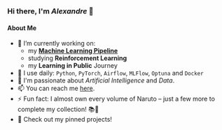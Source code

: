 ### Hi there, I'm *Alexandre* 👋 

#### About Me
- 🔭 I’m currently working on:
  * my **[Machine Learning Pipeline](https://github.com/AlexandreManai/ML_pipeline)**
  * studying **Reinforcement Learning**
  * my **Learning in Public** Journey
- 🌱 I use daily: `Python`, `PyTorch`, `Airflow`, `MLFlow`, `Optuna` and `Docker`
- 💖 I'm passionate about *Artificial Intelligence* and *Data*.
- 📫 You can reach me [here](https://www.linkedin.com/in/alexandre-manai-0129467a/).
- ⚡ Fun fact: I almost own every volume of Naruto – just a few more to complete my collection! 📚🍥
- 📝 Check out my pinned projects!
